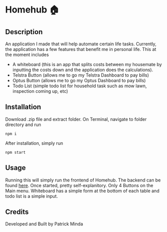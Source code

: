 # Homehub :house:
## Description
An application I made that will help automate certain life tasks.
Currently, the application has a few features that benefit me in personal life.
This at the moment includes
* A whiteboard (this is an app that splits costs between my housemate by inputting the costs down and the application does the calculations).
* Telstra Button (allows me to go my Telstra Dashboard to pay bills)
* Optus Button (allows me to go my Optus Dashboard to pay bills)
* Todo List (simple todo list for household task such as mow lawn, inspection coming up, etc)


## Installation
Download .zip file and extract folder. On Terminal, navigate to folder directory and run 
```
npm i
```
After installation, simply run 
```
npm start
```

## Usage
Running this will simply run the frontend of Homehub. The backend can be found [here](https://github.com/Patoreek/Homehub-backend).
Once started, pretty self-explanitory. Only 4 Buttons on the Main menu.
Whiteboard has a simple form at the bottom of each table and todo list is a simple input.

## Credits
Developed and Built by Patrick Minda
